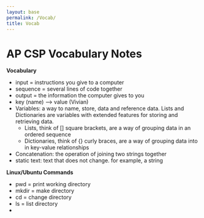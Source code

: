 ```yaml
---
layout: base
permalink: /Vocab/
title: Vocab
---
```


# AP CSP Vocabulary Notes
**Vocabulary** 
<ul> 
    <li>input = instructions you give to a computer</li>
    <li>sequence = several lines of code together</li>
    <li>output = the information the computer gives to you</li>
    <li>key (name) --> value (Vivian)</li>
    <li>Variables: a way to name, store, data and reference data. Lists and Dictionaries are variables with extended features for storing and retrieving data.
        <ul>
            <li>Lists, think of [] square brackets, are a way of grouping data in an ordered sequence</li>
            <li>Dictionaries, think of {} curly braces, are a way of grouping data into in key-value relationships</li>
        </ul>
    </li>
    <li>Concatenation: the operation of joining two strings together </li>
    <li>static text: text that does not change. for example, a string</li>
</ul>

**Linux/Ubuntu Commands** 
<ul>
    <li>pwd = print working directory</li>
    <li>mkdir = make directory</li>
    <li>cd = change directory</li>
    <li>ls = list directory<li>
</ul>


